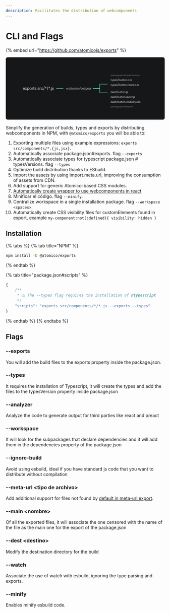 ```yaml
---
description: Facilitates the distribution of webcomponents
---
```


# CLI and Flags

{% embed url="https://github.com/atomicojs/exports" %}

![](../.gitbook/assets/grupo-2.png)

Simplify the generation of builds, types and exports by distributing webcomponents in NPM, with `@atomico/exports` you will be able to:

1. Exporting multiple files using example expressions: `exports src/components/*.{js,jsx}`.
2. Automatically associate package.json#exports. flag `--exports`
3. Automatically associate types for typescript package.json # typesVersions. flag `--types`
4. Optimize build distribution thanks to ESbuild.
5. Import the assets by using import.meta.url, improving the consumption of assets from CDN.
6. Add support for generic Atomico-based CSS modules.
7. [Automatically create wrapper to use webcomponents in react](atomico-exports/wrapper-for-react.md)
8. Minificar el código. flag `--minify`.
9. Centralize workspace in a single installation package. flag `--workspace <spaces>`.
10. Automatically create CSS visibility files for customElements found in export, example `my-component:not(:defined){ visibility: hidden }`

## Installation

{% tabs %}
{% tab title="NPM" %}
```bash
npm install -D @atomico/exports
```
{% endtab %}

{% tab title="package.json#scripts" %}
```javascript
{
    /**
     * ⚠️ The --types flag requires the installation of @typescript
     */
    "scripts": "exports src/components/*/*.js --exports --types"
}
```
{% endtab %}
{% endtabs %}

## Flags

### --exports

You will add the build files to the exports property inside the package.json.

### --types

It requires the installation of Typescript, it will create the types and add the files to the typesVersion property inside package.json

### --analyzer

Analyze the code to generate output for third parties like react and preact

### --workspace

It will look for the subpackages that declare dependencies and it will add them in the dependencies property of the package.json

### --ignore-build

Avoid using esbuild, ideal if you have standard js code that you want to distribute without compilation

### --meta-url \<tipo de archivo>

Add additional support for files not found by [default in meta-url export](https://github.com/atomicojs/exports/blob/master/src/module.js#L23-L42).

### --main \<nombre>

Of all the exported files, it will associate the one censored with the name of the file as the main one for the export of the package.json

### --dest \<destino>

Modify the destination directory for the build

### --watch

Associate the use of watch with esbuild, ignoring the type parsing and exports.

### --minify

Enables minify esbuild code.

